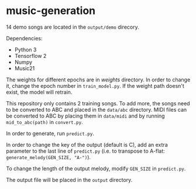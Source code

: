 # music-generation

14 demo songs are located in the <code>output/demo</code> direcory.

Dependencies:
<ul>
  <li>Python 3</li>
  <li>Tensorflow 2</li>
  <li>Numpy</li>
  <li>Music21</li>
</ul>

The weights for different epochs are in <i>weights</i> directory.  In order to change it, change the epoch number in <code>train_model.py</code>.  If the weight path doesn't exist, the model will retrain.

This repository only contains 2 training songs.  To add more, the songs need to be converted to ABC and placed in the <code>data/abc</code> directory.  MIDI files can be converted to ABC by placing them in <code>data/midi</code> and by running <code>mid_to_abc(path)</code> in <code>convert.py</code>.

In order to generate, run <code>predict.py</code>.

In order to change the key of the output (default is C), add an extra parameter to the last line of <code>predict.py</code> (i.e. to transpose to A-flat: <code>generate_melody(GEN_SIZE, "A-")</code>).

To change the length of the output melody, modify <code>GEN_SIZE</code> in <code>predict.py</code>.

The output file will be placed in the <code>output</code> directory.
